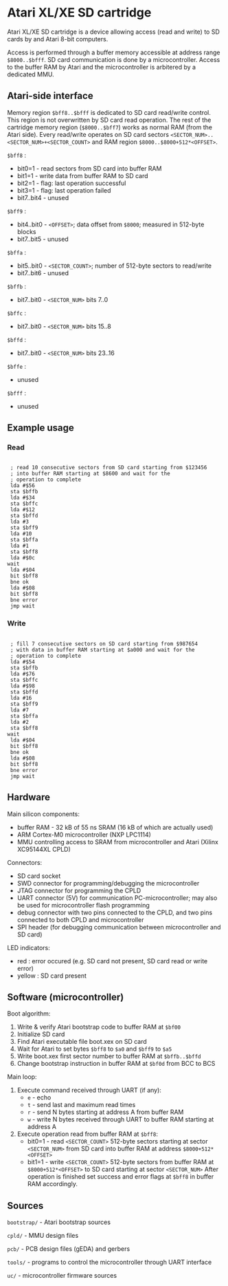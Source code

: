 Atari XL/XE SD cartridge
========================

Atari XL/XE SD cartridge is a device allowing access (read and write) to SD
cards by and Atari 8-bit computers.

Access is performed through a buffer memory accessible at address range
`$8000..$bfff`. SD card communication is done by a microcontroller. Access to
the buffer RAM by Atari and the microcontroller is arbitered by a dedicated
MMU.

Atari-side interface
--------------------

Memory region `$bff8..$bfff` is dedicated to SD card read/write control. This
region is not overwritten by SD card read operation. The rest of the cartridge
memory region (`$8000..$bff7`) works as normal RAM (from the Atari side).
Every read/write operates on SD card sectors `<SECTOR_NUM>..<SECTOR_NUM>+<SECTOR_COUNT>`
and RAM region `$8000..$8000+512*<OFFSET>`.

`$bff8` :

* bit0=1     - read sectors from SD card into buffer RAM
* bit1=1     - write data from buffer RAM to SD card
* bit2=1     - flag: last operation successful
* bit3=1     - flag: last operation failed
* bit7..bit4 - unused

`$bff9` :

* bit4..bit0 - `<OFFSET>`; data offset from `$8000`; measured in 512-byte blocks
* bit7..bit5 - unused

`$bffa` :

* bit5..bit0 - `<SECTOR_COUNT>`; number of 512-byte sectors to read/write
* bit7..bit6 - unused

`$bffb` :

* bit7..bit0 - `<SECTOR_NUM>` bits 7..0

`$bffc` :

* bit7..bit0 - `<SECTOR_NUM>` bits 15..8

`$bffd` :

* bit7..bit0 - `<SECTOR_NUM>` bits 23..16

`$bffe` :

* unused

`$bfff` :

* unused

Example usage
-------------

### Read

<pre><code>
 ; read 10 consecutive sectors from SD card starting from $123456
 ; into buffer RAM starting at $8600 and wait for the
 ; operation to complete
 lda #$56
 sta $bffb
 lda #$34
 sta $bffc
 lda #$12
 sta $bffd
 lda #3
 sta $bff9
 lda #10
 sta $bffa
 lda #1
 sta $bff8
 lda #$0c
wait
 lda #$04
 bit $bff8
 bne ok
 lda #$08
 bit $bff8
 bne error
 jmp wait
</code></pre>

### Write

<pre><code>
 ; fill 7 consecutive sectors on SD card starting from $987654
 ; with data in buffer RAM starting at $a000 and wait for the
 ; operation to complete
 lda #$54
 sta $bffb
 lda #$76
 sta $bffc
 lda #$98
 sta $bffd
 lda #16
 sta $bff9
 lda #7
 sta $bffa
 lda #2
 sta $bff8
wait
 lda #$04
 bit $bff8
 bne ok
 lda #$08
 bit $bff8
 bne error
 jmp wait
</code></pre>

Hardware
--------

Main silicon components:

* buffer RAM - 32 kB of 55 ns SRAM (16 kB of which are actually used)
* ARM Cortex-M0 microcontroller (NXP LPC1114)
* MMU controlling access to SRAM from microcontroller and Atari (Xilinx XC95144XL CPLD)

Connectors:

* SD card socket
* SWD connector for programming/debugging the microcontroller
* JTAG connector for programming the CPLD
* UART connector (5V) for communication PC-microcontroller; may also be used for microcontroller flash programming
* debug connector with two pins connected to the CPLD, and two pins connected to both CPLD and microcontroller
* SPI header (for debugging communication between microcontroller and SD card)

LED indicators:

* red : error occured (e.g. SD card not present, SD card read or write error)
* yellow : SD card present

Software (microcontroller)
--------------------------

Boot algorithm:

1. Write & verify Atari bootstrap code to buffer RAM at `$bf00`
2. Initialize SD card
3. Find Atari executable file boot.xex on SD card
4. Wait for Atari to set bytes `$bff8` to `$a0` and `$bff9` to `$a5`
5. Write boot.xex first sector number to buffer RAM at `$bffb..$bffd`
6. Change bootstrap instruction in buffer RAM at `$bf0d` from BCC to BCS

Main loop:

1. Execute command received through UART (if any):
   * `e` - echo
   * `t` - send last and maximum read times
   * `r` - send N bytes starting at address A from buffer RAM
   * `w` - write N bytes received through UART to buffer RAM starting
           at address A
2. Execute operation read from buffer RAM at `$bff8`:
   * bit0=1 - read `<SECTOR_COUNT>` 512-byte sectors starting at sector `<SECTOR_NUM>`
              from SD card into buffer RAM at address `$8000+512*<OFFSET>`
   * bit1=1 - write `<SECTOR_COUNT>` 512-byte sectors from buffer RAM
              at `$8000+512*<OFFSET>` to SD card starting at sector `<SECTOR_NUM>`
   After operation is finished set success and error flags at `$bff8` in buffer
   RAM accordingly.

Sources
-------

`bootstrap/` - Atari bootstrap sources

`cpld/`      - MMU design files

`pcb/`       - PCB design files (gEDA) and gerbers

`tools/`     - programs to control the microcontroller through UART interface

`uc/`        - microcontroller firmware sources


